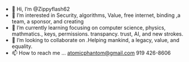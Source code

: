 - 👋 Hi, I’m @Zippyflash62
- 👀 I’m interested in Security, algorithms,  Value, free internet, binding ,a team, a sponsor, and creating
- 🌱 I’m currently learning focusing on computer science, physics, mathmatics., keys, permissions. transpancy. trust, AI, and new strokes.
- 💞️ I’m looking to collaborate on .Helping mankind, a legacy, value, and equality.   
- 📫 How to reach me ... atomicphantom@gmail.com   919 426-8606

<!---
Zippyflash62/Zippyflash62 is a ✨ special ✨ repository because its `README.md` (this file) appears on your GitHub profile.
You can click the Preview link to take a look at your changes.
--->
